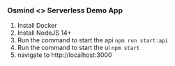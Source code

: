 ### Osmind <> Serverless Demo App

1. Install Docker
2. Install NodeJS 14+
3. Run the command to start the api `npm run start:api`
4. Run the command to start the ui `npm start`
5. navigate to http://localhost:3000
